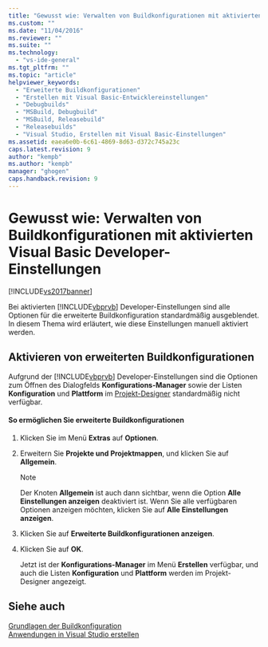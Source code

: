 ```yaml
---
title: "Gewusst wie: Verwalten von Buildkonfigurationen mit aktivierten Visual Basic Developer-Einstellungen | Microsoft Docs"
ms.custom: ""
ms.date: "11/04/2016"
ms.reviewer: ""
ms.suite: ""
ms.technology: 
  - "vs-ide-general"
ms.tgt_pltfrm: ""
ms.topic: "article"
helpviewer_keywords: 
  - "Erweiterte Buildkonfigurationen"
  - "Erstellen mit Visual Basic-Entwicklereinstellungen"
  - "Debugbuilds"
  - "MSBuild, Debugbuild"
  - "MSBuild, Releasebuild"
  - "Releasebuilds"
  - "Visual Studio, Erstellen mit Visual Basic-Einstellungen"
ms.assetid: eaea6e0b-6c61-4869-8d63-d372c745a23c
caps.latest.revision: 9
author: "kempb"
ms.author: "kempb"
manager: "ghogen"
caps.handback.revision: 9
---
```

# Gewusst wie: Verwalten von Buildkonfigurationen mit aktivierten Visual Basic Developer-Einstellungen
[!INCLUDE[vs2017banner](../code-quality/includes/vs2017banner.md)]

Bei aktivierten [!INCLUDE[vbprvb](../code-quality/includes/vbprvb_md.md)] Developer\-Einstellungen sind alle Optionen für die erweiterte Buildkonfiguration standardmäßig ausgeblendet.  In diesem Thema wird erläutert, wie diese Einstellungen manuell aktiviert werden.  
  
## Aktivieren von erweiterten Buildkonfigurationen  
 Aufgrund der [!INCLUDE[vbprvb](../code-quality/includes/vbprvb_md.md)] Developer\-Einstellungen sind die Optionen zum Öffnen des Dialogfelds **Konfigurations\-Manager** sowie der Listen **Konfiguration** und **Plattform** im [Projekt\-Designer](http://msdn.microsoft.com/de-de/898dd854-c98d-430c-ba1b-a913ce3c73d7) standardmäßig nicht verfügbar.  
  
#### So ermöglichen Sie erweiterte Buildkonfigurationen  
  
1.  Klicken Sie im Menü **Extras** auf **Optionen**.  
  
2.  Erweitern Sie **Projekte und Projektmappen**, und klicken Sie auf **Allgemein**.  
  
    > [!NOTE]
    >  Der Knoten **Allgemein** ist auch dann sichtbar, wenn die Option **Alle Einstellungen anzeigen** deaktiviert ist.  Wenn Sie alle verfügbaren Optionen anzeigen möchten, klicken Sie auf **Alle Einstellungen anzeigen**.  
  
3.  Klicken Sie auf **Erweiterte Buildkonfigurationen anzeigen**.  
  
4.  Klicken Sie auf **OK**.  
  
     Jetzt ist der **Konfigurations\-Manager** im Menü **Erstellen** verfügbar, und auch die Listen **Konfiguration** und **Plattform** werden im Projekt\-Designer angezeigt.  
  
## Siehe auch  
 [Grundlagen der Buildkonfiguration](../ide/understanding-build-configurations.md)   
 [Anwendungen in Visual Studio erstellen](../ide/compiling-and-building-in-visual-studio.md)